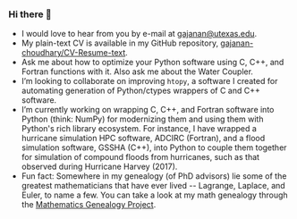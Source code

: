 ### Hi there 👋

<!--
**gajanan-choudhary/gajanan-choudhary** is a ✨ _special_ ✨ repository because its `README.md` (this file) appears on your GitHub profile.

Here are some ideas to get you started:

- 🔭 I’m currently working on ...
- 🌱 I’m currently learning ...
- 👯 I’m looking to collaborate on ...
- 🤔 I’m looking for help with ...
- 💬 Ask me about ...
- 📫 How to reach me: ...
- 😄 Pronouns: ...
- ⚡ Fun fact: ...
-->

- I would love to hear from you by e-mail at gajanan@utexas.edu.
- My plain-text CV is available in my GitHub repository, [gajanan-choudhary/CV-Resume-text](https://github.com/gajanan-choudhary/CV-Resume-text).
- Ask me about how to optimize your Python software using C, C++, and Fortran functions with it. Also ask me about the Water Coupler.
- I’m looking to collaborate on improving `htopy`, a software I created for automating generation of Python/ctypes wrappers of C and C++ software.
- I’m currently working on wrapping C, C++, and Fortran software into Python (think: NumPy) for modernizing them and using them with Python's rich library ecosystem. For instance, I have wrapped a hurricane simulation HPC software, ADCIRC (Fortran), and a flood simulation software, GSSHA (C++), into Python to couple them together for simulation of compound floods from hurricanes, such as that observed during Hurricane Harvey (2017).
- Fun fact: Somewhere in my genealogy (of PhD advisors) lie some of the greatest mathematicians that have ever lived -- Lagrange, Laplace, and Euler, to name a few. You can take a look at my math genealogy through the [Mathematics Genealogy Project](https://www.genealogy.math.ndsu.nodak.edu/id.php?id=261723).
